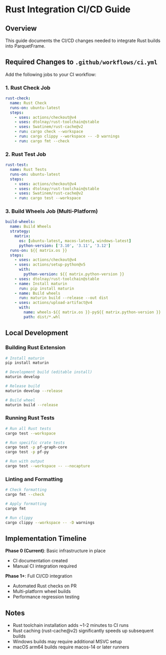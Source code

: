 # Rust Integration CI/CD Guide

## Overview

This guide documents the CI/CD changes needed to integrate Rust builds into ParquetFrame.

## Required Changes to `.github/workflows/ci.yml`

Add the following jobs to your CI workflow:

### 1. Rust Check Job

```yaml
rust-check:
  name: Rust Check
  runs-on: ubuntu-latest
  steps:
    - uses: actions/checkout@v4
    - uses: dtolnay/rust-toolchain@stable
    - uses: Swatinem/rust-cache@v2
    - run: cargo check --workspace
    - run: cargo clippy --workspace -- -D warnings
    - run: cargo fmt --check
```

### 2. Rust Test Job

```yaml
rust-test:
  name: Rust Tests
  runs-on: ubuntu-latest
  steps:
    - uses: actions/checkout@v4
    - uses: dtolnay/rust-toolchain@stable
    - uses: Swatinem/rust-cache@v2
    - run: cargo test --workspace
```

### 3. Build Wheels Job (Multi-Platform)

```yaml
build-wheels:
  name: Build Wheels
  strategy:
    matrix:
      os: [ubuntu-latest, macos-latest, windows-latest]
      python-version: ['3.10', '3.11', '3.12']
  runs-on: ${{ matrix.os }}
  steps:
    - uses: actions/checkout@v4
    - uses: actions/setup-python@v5
      with:
        python-version: ${{ matrix.python-version }}
    - uses: dtolnay/rust-toolchain@stable
    - name: Install maturin
      run: pip install maturin
    - name: Build wheels
      run: maturin build --release --out dist
    - uses: actions/upload-artifact@v4
      with:
        name: wheels-${{ matrix.os }}-py${{ matrix.python-version }}
        path: dist/*.whl
```

## Local Development

### Building Rust Extension

```bash
# Install maturin
pip install maturin

# Development build (editable install)
maturin develop

# Release build
maturin develop --release

# Build wheel
maturin build --release
```

### Running Rust Tests

```bash
# Run all Rust tests
cargo test --workspace

# Run specific crate tests
cargo test -p pf-graph-core
cargo test -p pf-py

# Run with output
cargo test --workspace -- --nocapture
```

### Linting and Formatting

```bash
# Check formatting
cargo fmt --check

# Apply formatting
cargo fmt

# Run clippy
cargo clippy --workspace -- -D warnings
```

## Implementation Timeline

**Phase 0 (Current)**: Basic infrastructure in place
- CI documentation created
- Manual CI integration required

**Phase 1+**: Full CI/CD integration
- Automated Rust checks on PR
- Multi-platform wheel builds
- Performance regression testing

## Notes

- Rust toolchain installation adds ~1-2 minutes to CI runs
- Rust caching (rust-cache@v2) significantly speeds up subsequent builds
- Windows builds may require additional MSVC setup
- macOS arm64 builds require macos-14 or later runners
